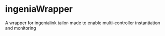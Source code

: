 # ingeniaWrapper
A wrapper for ingenialink tailor-made to enable multi-controller instantiation and monitoring
